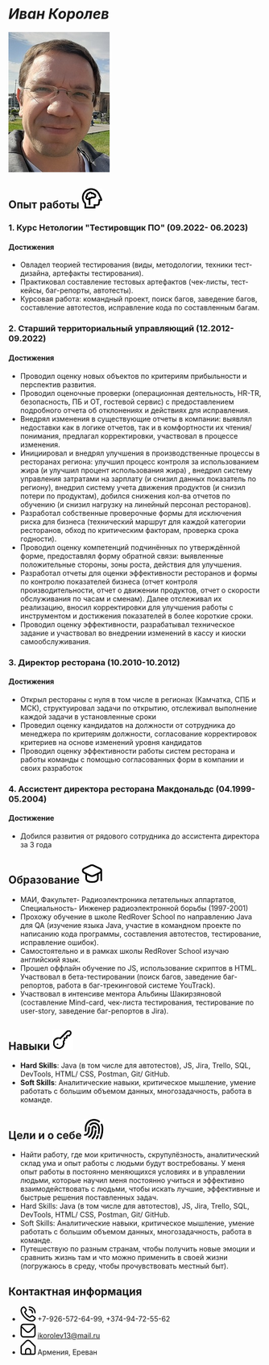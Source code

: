 # ***Иван Королев***

![Фото профиля](%D0%98%D0%B2%D0%B0%D0%BD.jpg)

## **Опыт работы** ![work](brain.png)

### 1. Курс Нетологии "Тестировщик ПО" (09.2022- 06.2023)

#### Достижения

- Овладел теорией тестирования (виды, методологии, техники тест-дизайна, артефакты тестирования).
- Практиковал составление тестовых артефактов (чек-листы, тест-кейсы, баг-репорты, автотесты).
- Курсовая работа: командный проект, поиск багов, заведение багов, составление автотестов, исправление кода по составленным багам.


### 2. Старший территориальный управляющий (12.2012- 09.2022)

#### Достижения

- Проводил оценку новых объектов по критериям прибыльности и перспектив развития.
- Проводил оценочные проверки (операционная деятельность, HR-TR, безопасность, ПБ и ОТ, гостевой сервис) с предоставлением подробного отчета об отклонениях и действиях для исправления.
- Внедрял изменения в существующие отчеты в компании: выявлял недоставки как в логике отчетов, так и в комфортности их чтения/ понимания, предлагал корректировки, участвовал в процессе изменения.
- Инициировал и внедрял улучшения в производственные процессы в ресторанах региона: улучшил процесс контроля за использованием жира (и улучшил процент использования жира) , внедрил систему управления затратами на зарплату (и снизил данных показатель по региону), внедрил систему учета движения продуктов (и снизил потери по продуктам), добился снижения кол-ва отчетов по обучению (и снизил нагрузку на линейный персонал ресторанов).
- Разработал собственные проверочные формы для исключения риска для бизнеса (технический маршрут для каждой категории ресторанов, обход по критическим факторам, проверка срока годности).
- Проводил оценку компетенций подчинённых по утверждённой форме, предоставлял форму обратной связи: выявленные положительные стороны, зоны роста, действия для улучшения.
- Разработал отчеты для оценки эффективности ресторанов и формы по контролю показателей бизнеса (отчет контроля производительности, отчет о движении продуктов, отчет о скорости обслуживания по часам и сменам). Далее отслеживал их реализацию, вносил корректировки для улучшения работы с инструментом и достижения показателей в более короткие сроки.
- Проводил оценку эффективности, разрабатывал техническое задание и участвовал во внедрении изменений в кассу и киоски самообслуживания.


### 3. Директор ресторана (10.2010-10.2012)

#### Достижения

  - Открыл рестораны с нуля в том числе в регионах (Камчатка, СПБ и МСК), структуировал задачи по открытию, отслеживал выполнение каждой задачи в установленные сроки
  - Проведил оценку кандидатов на должности от сотрудника до менеджера по критериям должности, согласование корректировок критериев на основе изменений уровня кандидатов
  - Проводил оценку эффективности работы систем ресторана и работы команды с помощью согласованных форм в компании и своих разработок

### 4. Ассистент директора ресторана Макдональдс (04.1999- 05.2004)

#### Достижение
  - Добился развития от рядового сотрудника до ассистента директора за 3 года

## **Образование** ![learning](learning.png)

  - МАИ, Факультет- Радиоэлектроника летательных аппартатов, Специальность- Инженер радиоэлектронной борьбы (1997-2001)
  - Прохожу обучение в школе RedRover School по направлению Java для QA (изучение языка Java, участие в командном проекте по написанию кода программы, составления автотестов, тестирование, исправление ошибок).
- Самостоятельно и в рамках школы RedRover School изучаю английский язык.
- Прошел оффлайн обучение по JS, использование скриптов в HTML.
Участвовал в бета-тестировании (поиск багов, заведение баг-репортов, работа в баг-трекинговой системе YouTrack).
- Участвовал в интенсиве ментора Альбины Шакирзяновой (составление Mind-card, чек-листа тестирования, тестирование по user-story, заведение баг-репортов в Jira).


<!-- ## **Портфолио** ![link](link.png) -->

<!-- [Учебные программы](https://github.com/IvanKorolev13/git-2-homeworks-revert--my_vers.git)

[Профиль в GitHub](https://github.com/IvanKorolev13) -->

## **Навыки** ![skills](key.png)


- **Hard Skills**: Java (в том числе для автотестов), JS, Jira, Trello, SQL, DevTools, HTML/ CSS, Postman, Git/ GitHub.
- **Soft Skills**: Аналитические навыки, критическое мышление, умение работать с большим объемом данных, многозадачность, работа в команде.

## **Цели и о себе** ![about me](indification.png)

- Найти работу, где мои критичность, скрупулёзность, аналитический склад ума и опыт работы с людьми будут востребованы. У меня опыт работы в постоянно меняющихся условиях и в управлении людьми, которые научил меня постоянно учиться и эффективно взаимодействовать с людьми, чтобы искать лучшие, эффективные и быстрые решения поставленных задач.
- Hard Skills: Java (в том числе для автотестов), JS, Jira, Trello, SQL, DevTools, HTML/ CSS, Postman, Git/ GitHub.
- Soft Skills: Аналитические навыки, критическое мышление, умение работать с большим объемом данных, многозадачность, работа в команде.
- Путешествую по разным странам, чтобы получить новые эмоции и сравнить жизнь там и что можно применить в своей жизни (погружаюсь в среду, чтобы прочувствовать местный быт).

## **Контактная информация**

  - ![tel](telefone.png)   +7-926-572-64-99, +374-94-72-55-62
  - ![email](email.png)   ikorolev13@mail.ru
  - ![addess](building.png)    Армения, Ереван
